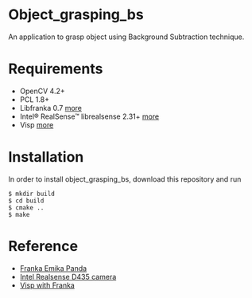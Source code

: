 # Object_grasping_bs

An application to grasp object using Background Subtraction technique.

# Requirements
* OpenCV 4.2+
* PCL 1.8+
* Libfranka 0.7 [more](https://github.com/frankaemika/libfranka)
* Intel® RealSense™ librealsense 2.31+ [more](https://github.com/IntelRealSense/librealsense)
* Visp [more](https://github.com/lagadic/visp)

# Installation
In order to install object_grasping_bs, download this repository and run

```shell
$ mkdir build
$ cd build
$ cmake ..
$ make
```
# Reference
* [Franka Emika Panda](https://frankaemika.github.io/docs/)
* [Intel Realsense D435 camera](https://www.intelrealsense.com/depth-camera-d435/)
* [Visp with Franka](https://visp-doc.inria.fr/doxygen/visp-daily/tutorial-franka-pbvs.html)
